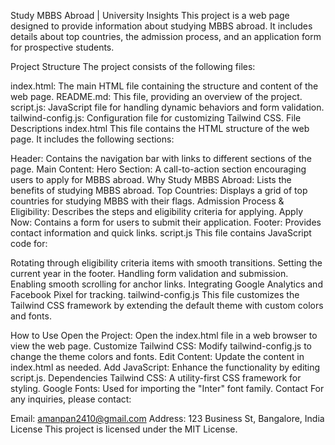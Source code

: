 Study MBBS Abroad | University Insights
This project is a web page designed to provide information about studying MBBS abroad. It includes details about top countries, the admission process, and an application form for prospective students.

Project Structure
The project consists of the following files:

index.html: The main HTML file containing the structure and content of the web page.
README.md: This file, providing an overview of the project.
script.js: JavaScript file for handling dynamic behaviors and form validation.
tailwind-config.js: Configuration file for customizing Tailwind CSS.
File Descriptions
index.html
This file contains the HTML structure of the web page. It includes the following sections:

Header: Contains the navigation bar with links to different sections of the page.
Main Content:
Hero Section: A call-to-action section encouraging users to apply for MBBS abroad.
Why Study MBBS Abroad: Lists the benefits of studying MBBS abroad.
Top Countries: Displays a grid of top countries for studying MBBS with their flags.
Admission Process & Eligibility: Describes the steps and eligibility criteria for applying.
Apply Now: Contains a form for users to submit their application.
Footer: Provides contact information and quick links.
script.js
This file contains JavaScript code for:

Rotating through eligibility criteria items with smooth transitions.
Setting the current year in the footer.
Handling form validation and submission.
Enabling smooth scrolling for anchor links.
Integrating Google Analytics and Facebook Pixel for tracking.
tailwind-config.js
This file customizes the Tailwind CSS framework by extending the default theme with custom colors and fonts.

How to Use
Open the Project: Open the index.html file in a web browser to view the web page.
Customize Tailwind CSS: Modify tailwind-config.js to change the theme colors and fonts.
Edit Content: Update the content in index.html as needed.
Add JavaScript: Enhance the functionality by editing script.js.
Dependencies
Tailwind CSS: A utility-first CSS framework for styling.
Google Fonts: Used for importing the "Inter" font family.
Contact
For any inquiries, please contact:

Email: amanpan2410@gmail.com
Address: 123 Business St, Bangalore, India
License
This project is licensed under the MIT License.